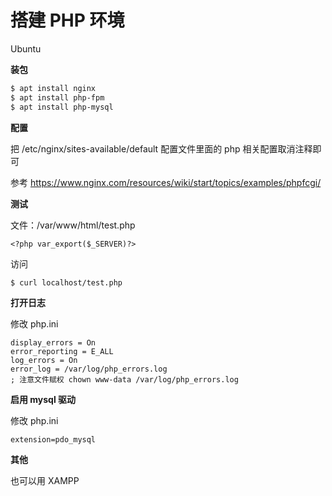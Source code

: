 # 搭建 PHP 环境

Ubuntu

**装包**

```sh
$ apt install nginx
$ apt install php-fpm
$ apt install php-mysql
```

**配置**

把 /etc/nginx/sites-available/default 配置文件里面的 php 相关配置取消注释即可

参考
https://www.nginx.com/resources/wiki/start/topics/examples/phpfcgi/

**测试**

文件：/var/www/html/test.php

```
<?php var_export($_SERVER)?>
```

访问

```
$ curl localhost/test.php
```

**打开日志**

修改 php.ini
```
display_errors = On
error_reporting = E_ALL
log_errors = On
error_log = /var/log/php_errors.log
; 注意文件赋权 chown www-data /var/log/php_errors.log
```

**启用 mysql 驱动**

修改 php.ini
```
extension=pdo_mysql
```

**其他**

也可以用 XAMPP

